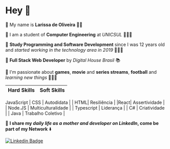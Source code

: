 # Hey 👋

🔹 My name is **Larissa de Oliveira** 👩🏻

🔹 I am a student of **Computer Engineering** at *UNICSUL* 👩🏻‍🎓

🔹 **Study Programming and Software Development** since I was 12 years old and *started working in the technology area in 2019* 👩🏻‍💻

🔹 **Full Stack Web Developer** by *Digital House Brasil* 📚

🔹 I'm passionate about **games**, **movie** and **series streams**, **football** and *learning new things* 💁🏻‍♀️

|Hard Skills | Soft Skills |
|--|--|
JavaScript <i class="devicon-javascript-plain colored"></i> 
| CSS | Autodidata |
| HTML| Resiliência |
|React| Assertividade |
| Node.JS | Multiculturalidade |
| Typescript | Liderança |
| C# | Criatividade |
| Java | Trabalho Coletivo |

📍 **I share my *daily life as a mother and developer on LinkedIn*, come be part of my Network** ⬇️

[![Linkedin Badge](https://img.shields.io/badge/-LinkedIn-blue?style=flat-square&logo=Linkedin&logoColor=white&link=https://www.linkedin.com/in/isadora-rodrigues-stangarlin-48402b141/)](https://www.linkedin.com/in/larissa-de-oliveira-205//)
